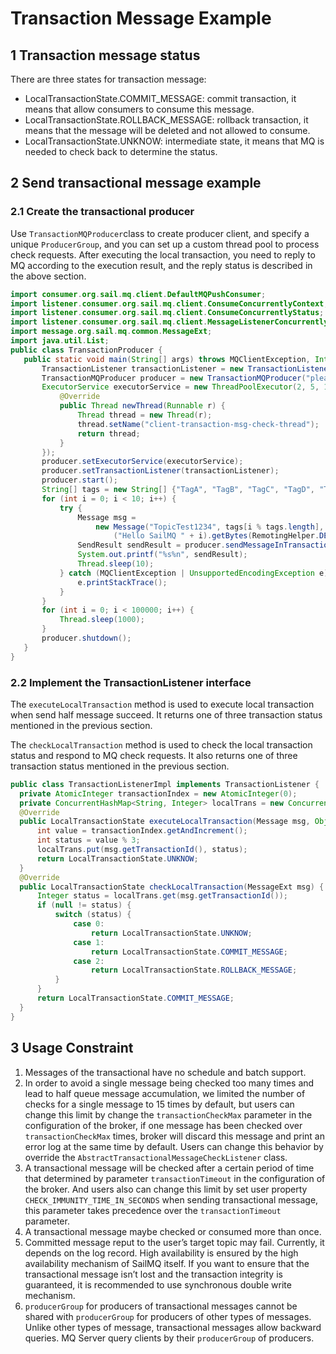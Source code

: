# Transaction Message Example 

## 1 Transaction message status 
There are three states for transaction message:  
- LocalTransactionState.COMMIT_MESSAGE: commit transaction, it means that allow consumers to consume this message.  
- LocalTransactionState.ROLLBACK_MESSAGE: rollback transaction, it means that the message will be deleted and not allowed to consume.  
- LocalTransactionState.UNKNOW: intermediate state, it means that MQ is needed to check back to determine the status.

## 2 Send transactional message example

### 2.1 Create the transactional producer 
Use ```TransactionMQProducer```class to create producer client, and specify a unique ```ProducerGroup```, and you can set up a custom thread pool to process check requests. After executing the local transaction, you need to reply to MQ according to the execution result, and the reply status is described in the above section.  
```java
import consumer.org.sail.mq.client.DefaultMQPushConsumer;
import listener.consumer.org.sail.mq.client.ConsumeConcurrentlyContext;
import listener.consumer.org.sail.mq.client.ConsumeConcurrentlyStatus;
import listener.consumer.org.sail.mq.client.MessageListenerConcurrently;
import message.org.sail.mq.common.MessageExt;
import java.util.List;
public class TransactionProducer {
   public static void main(String[] args) throws MQClientException, InterruptedException {
       TransactionListener transactionListener = new TransactionListenerImpl();
       TransactionMQProducer producer = new TransactionMQProducer("please_rename_unique_group_name");
       ExecutorService executorService = new ThreadPoolExecutor(2, 5, 100, TimeUnit.SECONDS, new ArrayBlockingQueue<Runnable>(2000), new ThreadFactory() {
           @Override
           public Thread newThread(Runnable r) {
               Thread thread = new Thread(r);
               thread.setName("client-transaction-msg-check-thread");
               return thread;
           }
       });
       producer.setExecutorService(executorService);
       producer.setTransactionListener(transactionListener);
       producer.start();
       String[] tags = new String[] {"TagA", "TagB", "TagC", "TagD", "TagE"};
       for (int i = 0; i < 10; i++) {
           try {
               Message msg =
                   new Message("TopicTest1234", tags[i % tags.length], "KEY" + i,
                       ("Hello SailMQ " + i).getBytes(RemotingHelper.DEFAULT_CHARSET));
               SendResult sendResult = producer.sendMessageInTransaction(msg, null);
               System.out.printf("%s%n", sendResult);
               Thread.sleep(10);
           } catch (MQClientException | UnsupportedEncodingException e) {
               e.printStackTrace();
           }
       }
       for (int i = 0; i < 100000; i++) {
           Thread.sleep(1000);
       }
       producer.shutdown();
   }
}
```

### 2.2 Implement the TransactionListener interface
The ```executeLocalTransaction``` method is used to execute local transaction when send half message succeed. It returns one of three transaction status mentioned in the previous section.

The ```checkLocalTransaction``` method is used to check the local transaction status and respond to MQ check requests. It also returns one of three transaction status mentioned in the previous section. 
```java
public class TransactionListenerImpl implements TransactionListener {
  private AtomicInteger transactionIndex = new AtomicInteger(0);
  private ConcurrentHashMap<String, Integer> localTrans = new ConcurrentHashMap<>();
  @Override
  public LocalTransactionState executeLocalTransaction(Message msg, Object arg) {
      int value = transactionIndex.getAndIncrement();
      int status = value % 3;
      localTrans.put(msg.getTransactionId(), status);
      return LocalTransactionState.UNKNOW;
  }
  @Override
  public LocalTransactionState checkLocalTransaction(MessageExt msg) {
      Integer status = localTrans.get(msg.getTransactionId());
      if (null != status) {
          switch (status) {
              case 0:
                  return LocalTransactionState.UNKNOW;
              case 1:
                  return LocalTransactionState.COMMIT_MESSAGE;
              case 2:
                  return LocalTransactionState.ROLLBACK_MESSAGE;
          }
      }
      return LocalTransactionState.COMMIT_MESSAGE;
  }
}
```

## 3 Usage Constraint  
1. Messages of the transactional have no schedule and batch support.
2. In order to avoid a single message being checked too many times and lead to half queue message accumulation,  we limited the number of checks for a single message to 15 times by default, but users can change this limit by change the ```transactionCheckMax``` parameter in the configuration of the broker,  if one message has been checked over ```transactionCheckMax``` times,  broker will discard this message and print an error log at the same time by default. Users can change this behavior by override the ```AbstractTransactionalMessageCheckListener``` class.
3. A transactional message will be checked after a certain period of time that determined by parameter ```transactionTimeout``` in the configuration of the broker. And users also can change this limit by set user property ```CHECK_IMMUNITY_TIME_IN_SECONDS``` when sending transactional message, this parameter takes precedence over the ```transactionTimeout``` parameter. 
4. A transactional message maybe checked or consumed more than once. 
5. Committed message reput to the user’s target topic may fail. Currently, it depends on the log record. High availability is ensured by the high availability mechanism of SailMQ itself. If you want to ensure that the transactional message isn’t lost and the transaction integrity is guaranteed, it is recommended to use synchronous double write mechanism. 
6. `producerGroup` for producers of transactional messages cannot be shared with `producerGroup` for producers of other types of messages. Unlike other types of message, transactional messages allow backward queries. MQ Server query clients by their `producerGroup` of producers.

